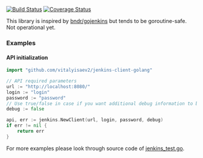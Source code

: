 [![Build Status](https://travis-ci.org/vitalyisaev2/jenkins-client-golang.svg?branch=master)](https://travis-ci.org/vitalyisaev2/jenkins-client-golang)
[![Coverage Status](https://coveralls.io/repos/github/vitalyisaev2/jenkins-client-golang/badge.svg)](https://coveralls.io/github/vitalyisaev2/jenkins-client-golang)

This library is inspired by [bndr/gojenkins](https://github.com/bndr/gojenkins) but tends to be goroutine-safe. Not operational yet.

### Examples
#### API initialization
```go
import "github.com/vitalyisaev2/jenkins-client-golang"

// API required parameters
url := "http://localhost:8080/"
login := "login"
password := "password"
// Use true/false in case if you want additional debug information to be enabled/disabled
debug := false

api, err := jenkins.NewClient(url, login, password, debug)
if err != nil {
    return err
}
```
For more examples please look through source code of [jenkins_test.go](https://github.com/vitalyisaev2/jenkins-client-golang/blob/master/jenkins_test.go).
